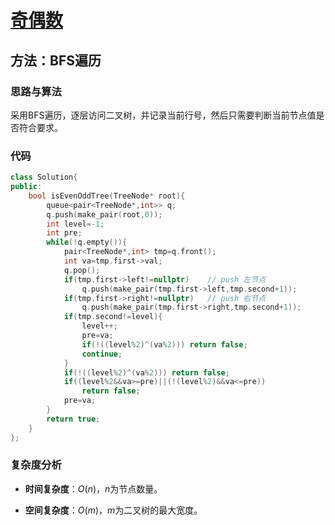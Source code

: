 # [奇偶数](https://leetcode-cn.com/problems/even-odd-tree/)

## 方法：BFS遍历

### 思路与算法

采用BFS遍历，逐层访问二叉树，并记录当前行号，然后只需要判断当前节点值是否符合要求。

### 代码
```c++
class Solution{
public:
    bool isEvenOddTree(TreeNode* root){
        queue<pair<TreeNode*,int>> q;
        q.push(make_pair(root,0));
        int level=-1;
        int pre;
        while(!q.empty()){
            pair<TreeNode*,int> tmp=q.front();
            int va=tmp.first->val;
            q.pop();
            if(tmp.first->left!=nullptr)	// push 左节点 
                q.push(make_pair(tmp.first->left,tmp.second+1));
            if(tmp.first->right!=nullptr)	// push 右节点 
                q.push(make_pair(tmp.first->right,tmp.second+1));
            if(tmp.second!=level){
                level++;
                pre=va;
                if(!((level%2)^(va%2))) return false;
                continue;
            }
            if(!((level%2)^(va%2))) return false;
            if((level%2&&va>=pre)||(!(level%2)&&va<=pre)) 
                return false;
            pre=va;
        }	
        return true;
    }
};
```

### 复杂度分析

- **时间复杂度**：$O(n)$，$n$为节点数量。

- **空间复杂度**：$O(m)$，$m$为二叉树的最大宽度。


